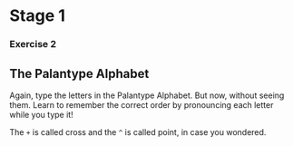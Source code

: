 # Stage 1

### Exercise 2

## The Palantype Alphabet

Again, type the letters in the Palantype Alphabet. But now, without seeing them. Learn to remember the correct order by pronouncing each letter while you type it!

<!--separator-->

The `+` is called cross and the `^` is called point, in case you wondered.
